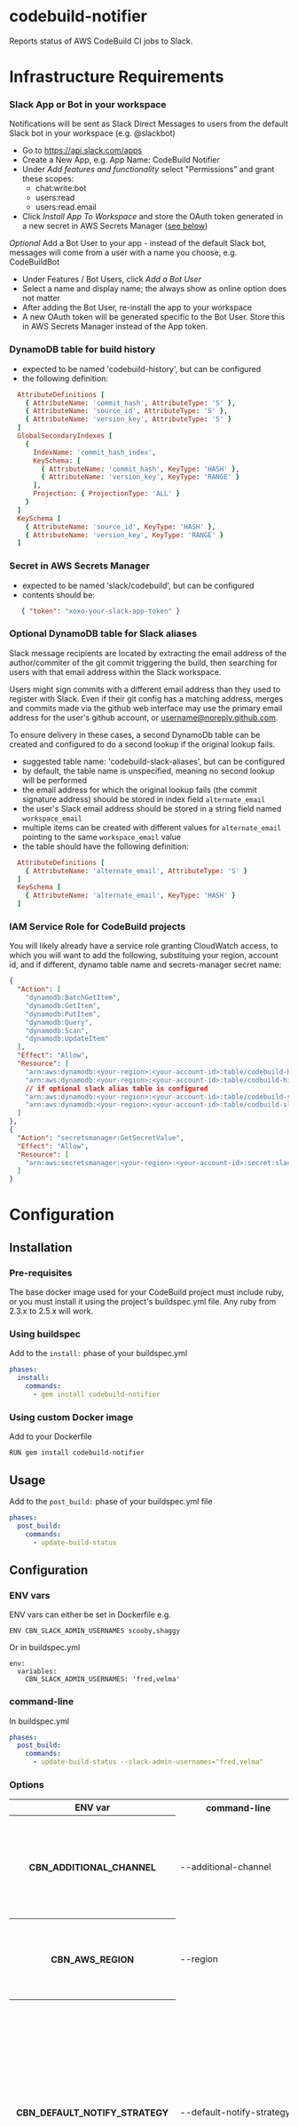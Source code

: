 # codebuild-notifier
Reports status of AWS CodeBuild CI jobs to Slack.

# Infrastructure Requirements

### Slack App or Bot in your workspace

Notifications will be sent as Slack Direct Messages to users from the default
Slack bot in your workspace (e.g. @slackbot)
- Go to <a href="https://api.slack.com/apps">https://api.slack.com/apps</a>
- Create a New App, e.g. App Name: CodeBuild Notifier
- Under *Add features and functionality* select "Permissions" and grant these scopes:
  - chat:write:bot
  - users:read
  - users:read.email
- Click *Install App To Workspace* and store the OAuth token generated in a new
secret in AWS Secrets Manager (<a href="#secret-in-aws-secrets-manager">see below</a>)

*Optional* Add a Bot User to your app - instead of the default Slack bot, messages
will come from a user with a name you choose, e.g. CodeBuildBot
- Under Features / Bot Users, click *Add a Bot User*
- Select a name and display name; the always show as online option does not matter
- After adding the Bot User, re-install the app to your workspace
- A new OAuth token will be generated specific to the Bot User. Store this in
AWS Secrets Manager instead of the App token.

### DynamoDB table for build history
 - expected to be named 'codebuild-history', but can be configured
 - the following definition:

```ruby
  AttributeDefinitions [
    { AttributeName: 'commit_hash', AttributeType: 'S' },
    { AttributeName: 'source_id', AttributeType: 'S' },
    { AttributeName: 'version_key', AttributeType: 'S' }
  ]
  GlobalSecondaryIndexes [
    {
      IndexName: 'commit_hash_index',
      KeySchema: [
        { AttributeName: 'commit_hash', KeyType: 'HASH' },
        { AttributeName: 'version_key', KeyType: 'RANGE' }
      ],
      Projection: { ProjectionType: 'ALL' }
    }
  ]
  KeySchema [
    { AttributeName: 'source_id', KeyType: 'HASH' },
    { AttributeName: 'version_key', KeyType: 'RANGE' }
  ]
```

### Secret in AWS Secrets Manager
 - expected to be named 'slack/codebuild', but can be configured
 - contents should be:
```json
   { "token": "xoxo-your-slack-app-token" }
```

### Optional DynamoDB table for Slack aliases

Slack message recipients are located by extracting the email address of the
author/commiter of the git commit triggering the build, then searching
for users with that email address within the Slack workspace.

Users might sign commits with a different email address than they used
to register with Slack. Even if their git config has a matching address, 
merges and commits made via the github web interface may use the primary
email address for the user's github account, or username@noreply.github.com.

To ensure delivery in these cases, a second DynamoDb table can be created
and configured to do a second lookup if the original lookup fails.

 - suggested table name: 'codebuild-slack-aliases', but can be configured
 - by default, the table name is unspecified,  meaning no second lookup will
   be performed
 - the email address for which the original lookup fails (the commit
   signature address) should be stored in index field `alternate_email`
 - the user's Slack email address should be stored in a string field
   named `workspace_email`
 - multiple items can be created with different values for `alternate_email`
   pointing to the same `workspace_email` value
 - the table should have the following definition:
```ruby
  AttributeDefinitions [
    { AttributeName: 'alternate_email', AttributeType: 'S' }
  ]
  KeySchema [
    { AttributeName: 'alternate_email', KeyType: 'HASH' }
  ]
```

### IAM Service Role for CodeBuild projects

You will likely already have a service role granting CloudWatch access, to
which you will want to add the following, substituing your region,
account id, and if different, dynamo table name and secrets-manager secret
name:
```json
{
  "Action": [
    "dynamodb:BatchGetItem",
    "dynamodb:GetItem",
    "dynamodb:PutItem",
    "dynamodb:Query",
    "dynamodb:Scan",
    "dynamodb:UpdateItem"
  ],
  "Effect": "Allow",
  "Resource": [
    "arn:aws:dynamodb:<your-region>:<your-account-id>:table/codebuild-history",
    "arn:aws:dynamodb:<your-region>:<your-account-id>:table/codbuild-history/*",
    // if optional slack alias table is configured
    "arn:aws:dynamodb:<your-region>:<your-account-id>:table/codebuild-slack-aliases",
    "arn:aws:dynamodb:<your-region>:<your-account-id>:table/codbuild-slack-aliases/*"
  ]
},
{
  "Action": "secretsmanager:GetSecretValue",
  "Effect": "Allow",
  "Resource": [
    "arn:aws:secretsmanager:<your-region>:<your-account-id>:secret:slack/codebuild*"
  ]
}
```


# Configuration

## Installation

### Pre-requisites

The base docker image used for your CodeBuild project must include ruby, or
you must install it using the project's buildspec.yml file.
Any ruby from 2.3.x to 2.5.x will work.

### Using buildspec

Add to the `install:` phase of your buildspec.yml

```yml
phases:
  install:
    commands:
      - gem install codebuild-notifier
```

### Using custom Docker image

Add to your Dockerfile
```
RUN gem install codebuild-notifier
```

## Usage

Add to the `post_build:` phase of your buildspec.yml file

```yml
phases:
  post_build:
    commands:
      - update-build-status
```

## Configuration

### ENV vars

ENV vars can either be set in Dockerfile e.g.
```
ENV CBN_SLACK_ADMIN_USERNAMES scooby,shaggy
```

Or in buildspec.yml
```
env:
  variables:
    CBN_SLACK_ADMIN_USERNAMES: 'fred,velma'
```

### command-line

In buildspec.yml

```yml
phases:
  post_build:
    commands:
      - update-build-status --slack-admin-usernames="fred,velma"
```

### Options

<table>
  <tr>
    <th>ENV var</th>
    <th>command-line</th>
    <th>Default value</th>
    <th>Notes</th>
  </tr>
  <tr>
    <th>
      CBN_ADDITIONAL_CHANNEL
    </th>
    <td>
      <nobr>--additional-channel</nobr>
    </td>
    <td>
      not set
    </td>
    <td>
      If whitelist branches are set, status notifications for these
      branches can be sent to this channel, as well as direct messages
      to the author/committer of the commit triggering the build.
    </td>
  </tr>
  <tr>
    <th>
      CBN_AWS_REGION
    </th>
    <td>
      <nobr>--region</nobr>
    </td>
    <td>
      value of AWS_REGION env var in CodeBuild container
    </td>
    <td>
      If for some reason the dynamo table and secrets-manager live in a
      different region than where CodeBuild is executing, you can specify
      that region.
    </td>
  </tr>
  <tr>
    <th>
      CBN_DEFAULT_NOTIFY_STRATEGY
    </th>
    <td>
      <nobr>--default-notify-strategy</nobr>
    </td>
    <td>
      fail_or_status_change
    </td>
    <td>
      Determines when notifications will be sent.
      'status_change' sends notifications for the first build in a PR or
      whitelisted branch, thereafter if a build in that PR/branch has a
      different status to the previous build.
      'every_build' sends a notification regardless of status.
      'fail_or_status_change', the default value, will send if the status
      changes, but will also send notifications of every failure,
      regardless of previous status.
    </td>
  </tr>
  <tr>
    <th>
      CBN_DYNAMO_TABLE
    </th>
    <td>
      <nobr>--dynamo-table</nobr>
    </td>
    <td>
      codebuild-history
    </td>
    <td>
      This table must be created and permissions granted to it as described
      in <a href="#infrastructure-requirements">Infrastructure Requirements</a>
    </td>
  </tr>
  <tr>
    <th>
      CBN_OVERRIDE_NOTIFY_STRATEGY
    </th>
    <td>
      <nobr>--override-notify-strategy</nobr>
    </td>
    <td>
      not set
    </td>
    <td>
      Allows overriding default notify strategy.
      Specify a branch and strategy for that branch, with a colon separator.
      Valid strategies are:
      status_change, every_build, fail_or_status_change
      Specify multiple branch strategies delimited by comma.
      e.g. 'master:every_build,jira-15650:status_change'
    </td>
  </tr>
  <tr>
    <th>
      CBN_SLACK_ADMIN_USERNAMES
    </th>
    <td>
      <nobr>--slack-admin-usernames</nobr>
    </td>
    <td>
      not set
    </td>
    <td>
      If no Slack user can be found in your workspace with the email
      address of the author or committer of a commit, a message will be
      sent to the Slack usernames specified.<br />
      Separate multiple values with commas, with no spaces.<br />
      e.g. fred,velma
    </td>
  </tr>
  <tr>
    <th>
      CBN_SLACK_ALIAS_TABLE
    </th>
    <td>
      <nobr>--slack-alias-table</nobr>
    </td>
    <td>
      not set
    </td>
    <td>
      If no Slack user can be found in your workspace with the email
      address of the author or committer of a commit, this table will
      be queried to find the Slack workspace email matching the failed
      address.
    </td>
  </tr>
  <tr>
    <th>
      CBN_SLACK_SECRET_NAME
    </th>
    <td>
      <nobr>--slack-secret-name</nobr>
    </td>
    <td>
      slack/codebuild
    </td>
    <td>
      The name of a secret in AWS Secrets Manager with the app or bot auth token.
    </td>
  </tr>
  <tr>
    <th>
      CBN_WHITELIST_BRANCHES
    </th>
    <td>
      <nobr>--whitelist-branches</nobr>
    </td>
    <td>
      master
    </td>
    <td>
      Normally statuses will be stored and notifications sent only for builds
      triggered by commits to branches with open Pull Requests. However, it
      can be useful to get notifications for all commits to certain branches,
      regardless of Pull Request status.<br />
      Separate multiple values with commas, without spaces.<br />
      e.g. 'master,nightly,jira-50012'
    </td>
  </tr>
</table>
